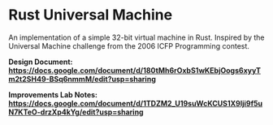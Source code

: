 # Rust Universal Machine

An implementation of a simple 32-bit virtual machine in Rust.
Inspired by the Universal Machine challenge from the 2006 ICFP Programming contest.

**Design Document: https://docs.google.com/document/d/180tMh6rOxbS1wKEbjOogs6xyyTm2t2SH49-BSq6nmmM/edit?usp=sharing**

**Improvements Lab Notes: https://docs.google.com/document/d/1TDZM2_U19suWcKCUS1X9lji9f5uN7KTeO-drzXp4kYg/edit?usp=sharing**

